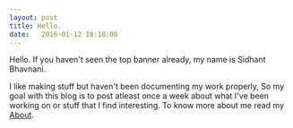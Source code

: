 ```yaml
---
layout: post
title: Hello.
date:   2016-01-12 18:18:00
---
```


Hello. If you haven't seen the top banner already, my name is Sidhant Bhavnani.


I like making stuff but haven't been documenting my work properly, So my goal with this blog is to post atleast once a week about what I've been working on or stuff that I find interesting. To know more about me read my [About]({{baseurl}}/about).
